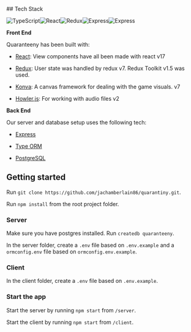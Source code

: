 ## Tech Stack

![TypeScript](https://img.shields.io/badge/-TypeScript-3178C6?logo=typescript&logoColor=white&style=for-the-badge&logoWidth=40)![React](https://img.shields.io/badge/-ReactJS-61DAFB?logo=react&logoColor=white&style=for-the-badge&logoWidth=40)![Redux](https://img.shields.io/badge/-Redux%20Toolkit-764ABC?logo=redux&logoColor=white&style=for-the-badge&logoWidth=40)![Express](https://img.shields.io/badge/-express-000000?logo=express&logoColor=white&style=for-the-badge&logoWidth=40)![Express](https://img.shields.io/badge/-PostgreSQL-336791?logo=postgresql&logoColor=white&style=for-the-badge&logoWidth=40)

**Front End**

Quaranteeny has been built with:

* [React](https://reactjs.org/): View components have all been made with react v17

* [Redux](https://redux.js.org/): User state was handled by redux v7. Redux Toolkit v1.5 was used.

* [Konva](https://konvajs.org/): A canvas framework for dealing with the game visuals. v7 

* [Howler.js](https://howlerjs.com/): For working with audio files v2

**Back End**

Our server and database setup uses the following tech:

* [Express](https://expressjs.com/)

* [Type ORM](https://typeorm.io/#/)

* [PostgreSQL](https://www.postgresql.org/)


## Getting started

Run `git clone https://github.com/jachamberlain86/quarantiny.git`.

Run `npm install` from the root project folder.


### Server
Make sure you have postgres installed. Run `createdb quaranteeny`.


In the server folder, create a `.env` file based on `.env.example` and a `ormconfig.env` file based on `ormconfig.env.example`.

### Client
In the client folder, create a `.env` file based on `.env.example`.

### Start the app
Start the server by running `npm start` from `/server`.

Start the client by running `npm start` from `/client`.


